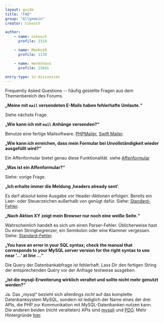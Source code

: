 ```yaml
---
layout: guide
title: "FAQ"
group: "Allgemein"
creator: nikosch

author:
    - name: nikosch
      profile: 2314

    - name: Manko10
      profile: 1139

    - name: mermshaus
      profile: 15041

entry-type: in-discussion
---
```


Frequently Asked Questions -- häufig gestellte Fragen aus dem Themenbereich des
Forums.



**„Meine mit `mail` versendeten E-Mails haben fehlerhafte Umlaute.“**

Siehe nächste Frage.



**„Wie kann ich mit `mail` Anhänge versenden?“**

Benutze eine fertige Mailsoftware.
[PHPMailer](http://phpmailer.worxware.com/), [Swift
Mailer](http://swiftmailer.org/).



**„Wie kann ich erreichen, dass mein Formular bei Unvollständigkeit wieder
ausgefüllt wird?“**

Ein Affenformular bietet genau diese Funktionalität. siehe
[Affenformular](http://php-de.github.io/form/affenformular.html)



**„Was ist ein Affenformular?“**

Siehe: vorige Frage.



**„Ich erhalte immer die Meldung ‚headers already sent‘.**

Es darf absolut keine Ausgabe vor Header-Aktionen erfolgen. Bereits ein Leer-
oder Steuerzeichen außerhalb von <?php ... ?> genügt dafür. Siehe:
[Standard-Fehler](http://php-de.github.io/debugging/standardfehler.html).



**„Nach Aktion XY zeigt mein Browser nur noch eine weiße Seite.“**

Wahrscheinlich handelt es sich um einen Parser-Fehler. Üblicherweise hast Du
einen Stringbegrenzer, ein Semikolon oder eine Klammer vergessen. Siehe:
[Standard-Fehler](http://php-de.github.io/debugging/standardfehler.html).



**„You have an error in your SQL syntax; check the manual that corresponds to
your MySQL server version for the right syntax to use near '…' at line …“**

Die Query der Datenbankabfrage ist fehlerhaft. Lass Dir den fertigen String
der entsprechenden Query vor der Anfrage testweise ausgeben.



**„Ist die mysql-Erweiterung wirklich veraltet und sollte nicht mehr genutzt
werden?“**

Ja. Das „mysql“ bezieht sich allerdings *nicht* auf das komplette
Datenbanksystem MySQL, sondern ist lediglich der Name eines der drei APIs, die
PHP zur Kommunikation mit MySQL-Datenbanken nutzen kann. Die anderen beiden
(nicht veralteten) APIs sind [mysqli](http://php.net/mysqli) und
[PDO](http://php.net/pdo). Mehr Hintergründe
[hier](http://php.net/manual/en/mysqlinfo.api.choosing.php).
